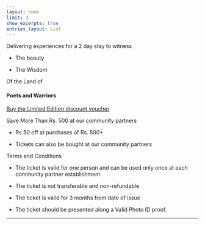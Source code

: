 ```yaml
---
layout: home
limit: 2
show_excerpts: true
entries_layout: list
---
```



Delivering experiences for a 2 day stay to witness

* The beauty

* The Wisdom

Of the Land of

#### Poets and Warriors

[Buy the Limited Edition discount voucher](https://ti.to/the-hd-tour/hd-limited-edition-march)


Save More Than Rs. 500 at our community partners

* Rs 50 off at purchases of Rs. 500+

* Tickets can also be bought at our community partners

Terms and Conditions

* The ticket is valid for one person and can be used only once at each community partner establishment

* The ticket is not transferable and non-refundable

* The ticket is valid for 3 months from date of issue

* The ticket should be presented along a Valid Photo ID proof.



-------------------------------------------------------------
